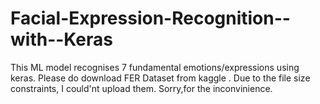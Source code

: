 # Facial-Expression-Recognition--with--Keras
This ML model recognises 7 fundamental emotions/expressions using keras.
Please do download FER Dataset from kaggle .
Due to the file size constraints, I could'nt upload them.
Sorry,for the inconvinience.
